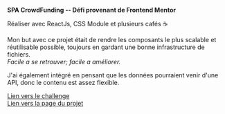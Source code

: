 **SPA CrowdFunding  -- Défi provenant de Frontend Mentor**

Réaliser avec ReactJs, CSS Module et plusieurs cafés ☕


Mon but avec ce projet était de rendre les composants le plus scalable et réutilisable possible, toujours en gardant une bonne infrastructure de fichiers.<br>
*Facile a se retrouver; facile a améliorer.*

J'ai également intégré en pensant que les données pourraient venir d'une API, donc le contenu est assez flexible.


[Lien vers le challenge](https://www.frontendmentor.io/challenges/crowdfunding-product-page-7uvcZe7ZR) <br>
[Lien vers la page du projet](https://heck0.github.io/crowdfunding/)

